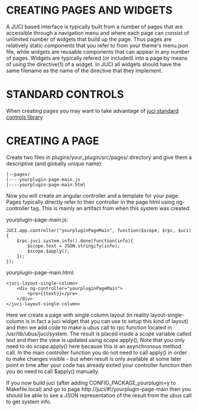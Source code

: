 CREATING PAGES AND WIDGETS
==============

A JUCI based interface is typically built from a number of pages that are
accessible through a navigation menu and where each page can consist of
unlimited number of widgets that build up the page. Thus pages are relatively
static components that you refer to from your theme's menu.json file, while
widgets are reusable components that can appear in any number of pages. Widgets
are typically refered (or included) into a page by means of using the
directive(1) of a widget. In JUCI all widgets should have the same filename as
the name of the directive that they implement. 

STANDARD CONTROLS
=================

When creating pages you may want to take advantage of [juci standard controls library](standard-controls.html)

CREATING A PAGE
===============

Create two files in plugins/your_plugin/src/pages/ directory and give them a descriptive (and globally unique name): 

	|--pages/
	|----yourplugin-page-main.js
	|----yourplugin-page-main.html

Now you will create an angular controller and a template for your page. Pages typically directly refer to their controller in the page html using ng-controller tag. This is mainly an artifact from when this system was created. 

yourplugin-page-main.js: 

	JUCI.app.controller("yourpluginPageMain", function($scope, $rpc, $uci){
		$rpc.juci.system.info().done(function(info){
			$scope.text = JSON.stringify(info); 
			$scope.$apply(); 
		}); 
	}); 

yourplugin-page-main.html: 
	
	<juci-layout-single-column>
		<div ng-controller="yourpluginPageMain">
			<pre>{{text}}</pre>
		</div>
	</juci-layout-single-column>

Here we create a page with single column layout (in reality layout-single-column is in fact a juci widget that you can use to setup this kind of layout) and then we add code to make a ubus call to rpc function located in /usr/lib/ubus/juci/system. The result is placed inside a scope variable called *text* and then the view is updated using $scope.$apply(); Note that you only need to do $scope.$apply() here because this is an asynchronous method call. In the main controller function you do not need to call apply() in order to make changes visible - but when result is only available at some later point in time after your code has already exited your controller function then you do need to call $apply() manually. 

If you now build juci (after adding CONFIG_PACKAGE_yourplugin=y to Makefile.local) and go to page http://juci/#!/yourplugin-page-main then you should be able to see a JSON representation of the result from the ubus call to get system info. 
